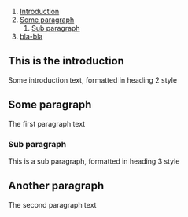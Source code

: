 

1. [Introduction](#introduction)
1. [Some paragraph](#paragraph1)
    1. [Sub paragraph](#subparagraph1)
1. [bla-bla](#paragraph2)

## This is the introduction

Some introduction text, formatted in heading 2 style

## Some paragraph

The first paragraph text

### Sub paragraph

This is a sub paragraph, formatted in heading 3 style

## Another paragraph

The second paragraph text</content>
</xwikidoc>
